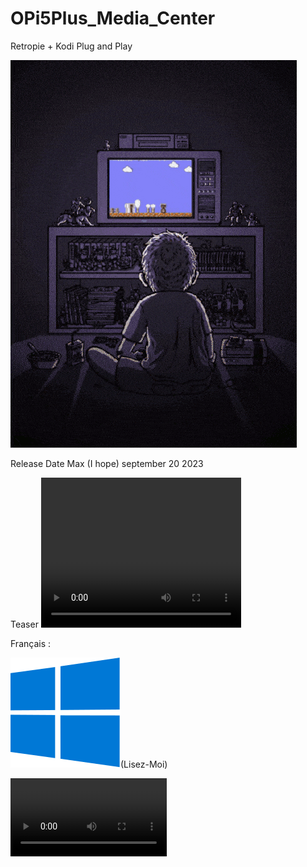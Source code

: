 # OPi5Plus_Media_Center
Retropie + Kodi Plug and Play

![my.gif](https://raw.githubusercontent.com/bbaranoff/OPi5Plus_Media_Center/9d4d738f78aede6ac61803ce8ef1adb72d5d4bd9/my.gif)

Release Date Max (I hope) september 20 2023

Teaser
<video width="320" height="240" controls>
  <source src="https://raw.githubusercontent.com/bbaranoff/OPi5Plus_Media_Center/main/La%20reefbox%20%F0%9F%A4%AA%20%EF%BD%9C%20By%20Bastien%20%5B992599625319624%5D.mp4 type="video/mp4">
</video>


Français :

![Windows.svg](https://raw.githubusercontent.com/bbaranoff/OPi5Plus_Media_Center/main/Windows.svg)(Lisez-Moi)



<video controls width="250">
  <source src="https://raw.githubusercontent.com/bbaranoff/OPi5Plus_Media_Center/main/La%20reefbox%20%F0%9F%A4%AA%20%EF%BD%9C%20By%20Bastien%20%5B992599625319624%5D.webm type="video/webm" />

  <source src="https://raw.githubusercontent.com/bbaranoff/OPi5Plus_Media_Center/main/La%20reefbox%20%F0%9F%A4%AA%20%EF%BD%9C%20By%20Bastien%20%5B992599625319624%5D.mp4 type="video/mp4" />
  Download the video
  
 <source src="https://raw.githubusercontent.com/bbaranoff/OPi5Plus_Media_Center/main/La%20reefbox%20%F0%9F%A4%AA%20%EF%BD%9C%20By%20Bastien%20%5B992599625319624%5D.webm">WEBM</a>
 
 <source src="https://raw.githubusercontent.com/bbaranoff/OPi5Plus_Media_Center/main/La%20reefbox%20%F0%9F%A4%AA%20%EF%BD%9C%20By%20Bastien%20%5B992599625319624%5D.webm>MP4</a>
</video>
